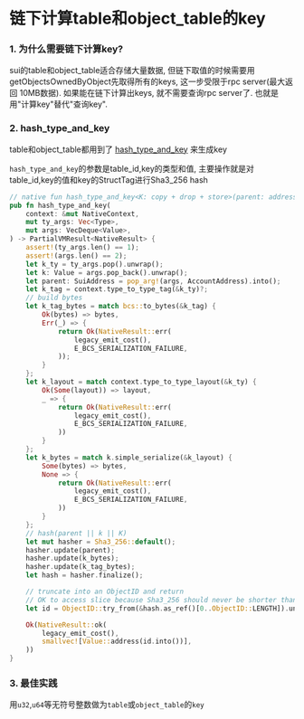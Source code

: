 # 链下计算table和object_table的key

### 1. 为什么需要链下计算key?
sui的table和object_table适合存储大量数据, 但链下取值的时候需要用
getObjectsOwnedByObject先取得所有的keys, 这一步受限于rpc server(最大返回 10MB数据).
如果能在链下计算出keys, 就不需要查询rpc server了. 也就是用"计算key"替代"查询key".


### 2. hash_type_and_key
table和object_table都用到了 [hash_type_and_key](https://github.com/MystenLabs/sui/blob/main/crates/sui-framework/src/natives/dynamic_field.rs#L52-L107) 来生成key

`hash_type_and_key`的参数是table_id,key的类型和值,
主要操作就是对table_id,key的值和key的StructTag进行Sha3_256 hash

```rust
// native fun hash_type_and_key<K: copy + drop + store>(parent: address, k: K): address;
pub fn hash_type_and_key(
    context: &mut NativeContext,
    mut ty_args: Vec<Type>,
    mut args: VecDeque<Value>,
) -> PartialVMResult<NativeResult> {
    assert!(ty_args.len() == 1);
    assert!(args.len() == 2);
    let k_ty = ty_args.pop().unwrap();
    let k: Value = args.pop_back().unwrap();
    let parent: SuiAddress = pop_arg!(args, AccountAddress).into();
    let k_tag = context.type_to_type_tag(&k_ty)?;
    // build bytes
    let k_tag_bytes = match bcs::to_bytes(&k_tag) {
        Ok(bytes) => bytes,
        Err(_) => {
            return Ok(NativeResult::err(
                legacy_emit_cost(),
                E_BCS_SERIALIZATION_FAILURE,
            ));
        }
    };
    let k_layout = match context.type_to_type_layout(&k_ty) {
        Ok(Some(layout)) => layout,
        _ => {
            return Ok(NativeResult::err(
                legacy_emit_cost(),
                E_BCS_SERIALIZATION_FAILURE,
            ))
        }
    };
    let k_bytes = match k.simple_serialize(&k_layout) {
        Some(bytes) => bytes,
        None => {
            return Ok(NativeResult::err(
                legacy_emit_cost(),
                E_BCS_SERIALIZATION_FAILURE,
            ))
        }
    };
    // hash(parent || k || K)
    let mut hasher = Sha3_256::default();
    hasher.update(parent);
    hasher.update(k_bytes);
    hasher.update(k_tag_bytes);
    let hash = hasher.finalize();

    // truncate into an ObjectID and return
    // OK to access slice because Sha3_256 should never be shorter than ObjectID::LENGTH.
    let id = ObjectID::try_from(&hash.as_ref()[0..ObjectID::LENGTH]).unwrap();

    Ok(NativeResult::ok(
        legacy_emit_cost(),
        smallvec![Value::address(id.into())],
    ))
}
```

### 3. 最佳实践
用`u32`,`u64`等无符号整数做为`table`或`object_table`的`key`

